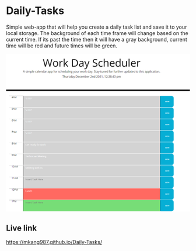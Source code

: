 # Daily-Tasks
Simple web-app that will help you create a daily task list and save it to your local storage. The background of each time frame will change based on the current time. If its past the time then it will have a gray background, current time will be red and future times will be green.

![Sample Picture](assets\img\img1.PNG)

## Live link
https://mkang987.github.io/Daily-Tasks/


